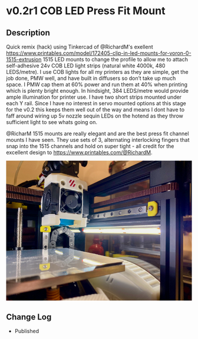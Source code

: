 # v0.2r1 COB LED Press Fit Mount

## Description

Quick remix (hack) using Tinkercad of @RichardM's exellent https://www.printables.com/model/172405-clip-in-led-mounts-for-voron-0-1515-extrusion 1515 LED mounts to change the profile to allow me to attach self-adhesive 24v COB LED light strips (natural white 4000k, 480 LEDS/metre).
I use COB lights for all my printers as they are simple, get the job done, PMW well, and have built in diffusers so don’t take up much space.  I PMW cap them at 60% power and run them at 40% when printing which is plenty bright enough.  In hindsight, 384 LEDS/metre would provide ample illumination for printer use. I have two short strips mounted under each Y rail.  Since I have no interest in servo mounted options at this stage for the v0.2 this keeps them well out of the way and means I dont have to faff around wiring up 5v nozzle sequin LEDs on the hotend as they throw sufficient light to see whats going on.  

@RicharM 1515 mounts are really elegant and are the best press fit channel mounts I have seen.  They use sets of 3, alternating interlocking fingers that snap into the 1515 channels and hold on super tight - all credit for the excellent design to https://www.printables.com/@RichardM. 


![1515_COB_LED_Mount.png](images/1515_COB_LED_Mount.png)


## Change Log

* Published
